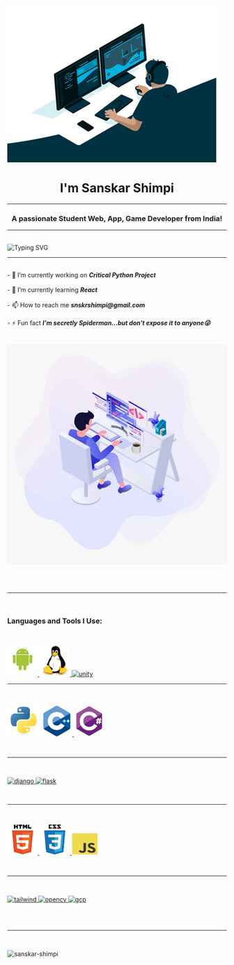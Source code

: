 ![](https://github.com/Sanskar-Shimpi/Sanskar-Shimpi/blob/main/giphy.gif)
<h1 align="center">I'm Sanskar Shimpi</h1>
<hr>
<h3 align="center">A passionate Student Web, App, Game Developer from India!</h3>
<hr>
<br>
<img src="https://readme-typing-svg.demolab.com?font=Times+New+Roman&size=30&pause=0&color=BD24FF&width=435&lines=I am a Web+Designer!+;I am an App+Developer!+;I am a Game+Developer!+;I am a Web Developer!" alt="Typing SVG" />
<p align="left">
<hr>
<br>
- 🔭 I’m currently working on <b><i>Critical Python Project</i></b>
<br>
<br>
- 🌱 I’m currently learning <b><i>React</i></b>
<br>
<br>
- 📫 How to reach me <b><i>snskrshimpi@gmail.com</i></b>
<br>
<br>
- ⚡ Fun fact <b><i>I'm secretly Spiderman...but don't expose it to anyone😜</i></b>
<br>
<br>
<br>
<img src='https://github.com/Sanskar-Shimpi/Sanskar-Shimpi/blob/main/370-3704903_programmer-illustration-hd-png-download.png'>
</p>
<br>
<br>
<hr>
<br>  
<h3 align="left">Languages and Tools I Use:</h3>
<p align="left"> <a href="https://developer.android.com" target="_blank" rel="noreferrer">
    
<br>

<img src="https://raw.githubusercontent.com/devicons/devicon/master/icons/android/android-original-wordmark.svg" alt="android" width="70" height="70"/> </a> <a href="https://www.w3schools.com/cpp/" target="_blank" rel="noreferrer"><img src="https://raw.githubusercontent.com/devicons/devicon/master/icons/linux/linux-original.svg" alt="linux" width="70" height="70"/> </a> <a href="https://opencv.org/" target="_blank" rel="noreferrer"><img src="https://www.vectorlogo.zone/logos/unity3d/unity3d-icon.svg" alt="unity" width="70" height="70"/> </a> </p>

<hr>
<br>

<img src="https://raw.githubusercontent.com/devicons/devicon/master/icons/python/python-original.svg" alt="python" width="75" height="75"/> </a> <a href="https://tailwindcss.com/" target="_blank" rel="noreferrer"><img src="https://raw.githubusercontent.com/devicons/devicon/master/icons/cplusplus/cplusplus-original.svg" alt="cplusplus" width="70" height="70"/> </a> <a href="https://www.w3schools.com/cs/" target="_blank" rel="noreferrer"><img src="https://raw.githubusercontent.com/devicons/devicon/master/icons/csharp/csharp-original.svg" alt="csharp" width="70" height="70"/> </a> <a href="https://www.w3schools.com/css/" target="_blank" rel="noreferrer">

<br>
<hr>
<br>  
          
    
<img src="https://cdn.worldvectorlogo.com/logos/django.svg" alt="django" width="70" height="70"/> </a> <a href="https://flask.palletsprojects.com/" target="_blank" rel="noreferrer"><img src="https://www.vectorlogo.zone/logos/pocoo_flask/pocoo_flask-icon.svg" alt="flask" width="70" height="70"/> </a> <a href="https://cloud.google.com" target="_blank" rel="noreferrer">
    
    
<br>
<hr>
<br>   



<img src="https://raw.githubusercontent.com/devicons/devicon/master/icons/html5/html5-original-wordmark.svg" alt="html5" width="70" height="70"/> </a> <a href="https://www.java.com" target="_blank" rel="noreferrer"><img src="https://raw.githubusercontent.com/devicons/devicon/master/icons/css3/css3-original-wordmark.svg" alt="css3" width="70" height="70"/> </a> <a href="https://www.djangoproject.com/" target="_blank" rel="noreferrer"><img src="https://raw.githubusercontent.com/devicons/devicon/master/icons/javascript/javascript-original.svg" alt="javascript" width="60" height="50"/> </a> <a href="https://www.linux.org/" target="_blank" rel="noreferrer"> 
    
    
    
<br>
<hr>
<br>  
    
    

<img src="https://www.vectorlogo.zone/logos/tailwindcss/tailwindcss-icon.svg" alt="tailwind" width="70" height="60"/> </a> <a href="https://unity.com/" target="_blank" rel="noreferrer"><img src="https://www.vectorlogo.zone/logos/opencv/opencv-icon.svg" alt="opencv" width="90" height="60"/> </a> <a href="https://www.python.org" target="_blank" rel="noreferrer"><img src="https://www.vectorlogo.zone/logos/google_cloud/google_cloud-icon.svg" alt="gcp" width="70" height="60"/> </a> <a href="https://www.w3.org/html/" target="_blank" rel="noreferrer">
    
    
<br>
<br>
<hr>
<br>  


<p>
    
<img align="left" src="https://github-readme-stats.vercel.app/api/top-langs?username=sanskar-shimpi&show_icons=true&locale=en&layout=compact" alt="sanskar-shimpi" />
</p>

